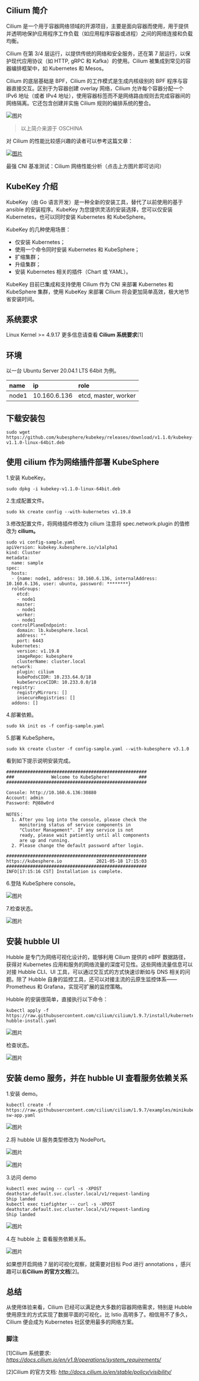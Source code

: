 ## Cilium 简介

Cilium 是一个用于容器网络领域的开源项目，主要是面向容器而使用，用于提供并透明地保护应用程序工作负载（如应用程序容器或进程）之间的网络连接和负载均衡。

Cilium 在第 3/4 层运行，以提供传统的网络和安全服务，还在第 7 层运行，以保护现代应用协议（如 HTTP, gRPC 和 Kafka）的使用。Cilium 被集成到常见的容器编排框架中，如 Kubernetes 和 Mesos。

Cilium 的底层基础是 BPF，Cilium 的工作模式是生成内核级别的 BPF 程序与容器直接交互。区别于为容器创建 overlay  网络，Cilium 允许每个容器分配一个 IPv6 地址（或者 IPv4  地址），使用容器标签而不是网络路由规则去完成容器间的网络隔离。它还包含创建并实施 Cilium 规则的编排系统的整合。

![图片](https://mmbiz.qpic.cn/mmbiz_png/u5Pibv7AcsEXrHiafhZlwqMZQq0EXsNQWicRroK9oXnOWGukTA2sanyWTsqMEPxvibl4kib2ZgXr2J9lDMR4hX93C0Q/640?wx_fmt=png&tp=webp&wxfrom=5&wx_lazy=1&wx_co=1)

> 以上简介来源于 OSCHINA

对 Cilium 的性能比较感兴趣的读者可以参考这篇文章：



[![图片](https://mmbiz.qpic.cn/mmbiz_png/u5Pibv7AcsEXrHiafhZlwqMZQq0EXsNQWic9nevzBt0OcDeaUxh2v1LBVQVXicZOHn1lwXwNBYEmtYibL2icZLYJ4RDw/640?wx_fmt=png&tp=webp&wxfrom=5&wx_lazy=1&wx_co=1)](http://mp.weixin.qq.com/s?__biz=Mzg4NTU0MzEyMg==&mid=2247487213&idx=1&sn=b075da3a3ab61aec5fd4098cf874ae2f&chksm=cfa61750f8d19e4635d90d4dee63720282968feeb4d15402852d62531e329a4a7c12cceb03b8&scene=21#wechat_redirect)

最强 CNI 基准测试：Cilium 网络性能分析（点击上方图片即可访问）

## KubeKey 介绍

KubeKey（由 Go 语言开发）是一种全新的安装工具，替代了以前使用的基于 ansible 的安装程序。KubeKey 为您提供灵活的安装选择，您可以仅安装 Kubernetes，也可以同时安装 Kubernetes 和 KubeSphere。

KubeKey 的几种使用场景：

- 仅安装 Kubernetes；
- 使用一个命令同时安装 Kubernetes 和 KubeSphere；
- 扩缩集群；
- 升级集群；
- 安装 Kubernetes 相关的插件（Chart 或 YAML）。

KubeKey 目前已集成和支持使用 Cilium 作为 CNI 来部署 Kubernetes 和 KubeSphere 集群，使用 KubeKey 来部署 Cilium 将会更加简单高效，极大地节省安装时间。

## 系统要求

Linux Kernel >= 4.9.17 更多信息请查看 **Cilium 系统要求**[1]

## 环境

以一台 Ubuntu Server 20.04.1 LTS 64bit 为例。

| name  | ip           | role                 |
| :---- | :----------- | :------------------- |
| node1 | 10.160.6.136 | etcd, master, worker |

## 下载安装包

```
sudo wget https://github.com/kubesphere/kubekey/releases/download/v1.1.0/kubekey-v1.1.0-linux-64bit.deb
```

## 使用 cilium 作为网络插件部署 KubeSphere

1.安装 KubeKey。

```
sudo dpkg -i kubekey-v1.1.0-linux-64bit.deb
```

2.生成配置文件。

```
sudo kk create config --with-kubernetes v1.19.8
```

3.修改配置文件，将网络插件修改为 cilium 注意将 spec.network.plugin 的值修改为 **cilium。**

```
sudo vi config-sample.yaml
apiVersion: kubekey.kubesphere.io/v1alpha1
kind: Cluster
metadata:
  name: sample
spec:
  hosts:
  - {name: node1, address: 10.160.6.136, internalAddress: 10.160.6.136, user: ubuntu, password: ********}
  roleGroups:
    etcd:
    - node1
    master:
    - node1
    worker:
    - node1
  controlPlaneEndpoint:
    domain: lb.kubesphere.local
    address: ""
    port: 6443
  kubernetes:
    version: v1.19.8
    imageRepo: kubesphere
    clusterName: cluster.local
  network:
    plugin: cilium
    kubePodsCIDR: 10.233.64.0/18
    kubeServiceCIDR: 10.233.0.0/18
  registry:
    registryMirrors: []
    insecureRegistries: []
  addons: []
```

4.部署依赖。

```
sudo kk init os -f config-sample.yaml
```

5.部署 KubeSphere。

```
sudo kk create cluster -f config-sample.yaml --with-kubesphere v3.1.0
```

看到如下提示说明安装完成。

```
#####################################################
###              Welcome to KubeSphere!           ###
#####################################################

Console: http://10.160.6.136:30880
Account: admin
Password: P@88w0rd

NOTES：
  1. After you log into the console, please check the
     monitoring status of service components in
     "Cluster Management". If any service is not
     ready, please wait patiently until all components
     are up and running.
  2. Please change the default password after login.

#####################################################
https://kubesphere.io             2021-05-18 17:15:03
#####################################################
INFO[17:15:16 CST] Installation is complete.
```

6.登陆 KubeSphere console。

![图片](https://mmbiz.qpic.cn/mmbiz_png/u5Pibv7AcsEXrHiafhZlwqMZQq0EXsNQWicicYZnUguffJUic5mEQEIia0ia8R63HYBwHS5k0S2rXV9KohMU4cyVrKTJw/640?wx_fmt=png&tp=webp&wxfrom=5&wx_lazy=1&wx_co=1)

7.检查状态。

![图片](https://mmbiz.qpic.cn/mmbiz_png/u5Pibv7AcsEXrHiafhZlwqMZQq0EXsNQWicPENPmTohXyMQIIdiaibQPayJjpQR3nicuJAibuhQPq23mzGicEoIBVhN2pw/640?wx_fmt=png&tp=webp&wxfrom=5&wx_lazy=1&wx_co=1)

## 安装 hubble UI

Hubble 是专门为网络可视化设计的，能够利用 Cilium 提供的 eBPF 数据路径，获得对 Kubernetes  应用和服务的网络流量的深度可见性。这些网络流量信息可以对接 Hubble CLI、UI 工具，可以通过交互式的方式快速诊断如与 DNS  相关的问题。除了 Hubble 自身的监控工具，还可以对接主流的云原生监控体系——Prometheus 和  Grafana，实现可扩展的监控策略。

Hubble 的安装很简单，直接执行以下命令：

```
kubectl apply -f https://raw.githubusercontent.com/cilium/cilium/1.9.7/install/kubernetes/quick-hubble-install.yaml
```

![图片](https://mmbiz.qpic.cn/mmbiz_png/u5Pibv7AcsEXrHiafhZlwqMZQq0EXsNQWic3kxwiaEOAPm3JJBtKKrYkJVzXn1DJIz16UbjAic9g1shqTsDbsC71cyQ/640?wx_fmt=png&tp=webp&wxfrom=5&wx_lazy=1&wx_co=1)

检查状态。

![图片](https://mmbiz.qpic.cn/mmbiz_png/u5Pibv7AcsEXrHiafhZlwqMZQq0EXsNQWicRK7OBCz3NdJbChjBcnJI1S1uDia5iaucOkLZnDzk1wCdMEicXvKXuTojA/640?wx_fmt=png&tp=webp&wxfrom=5&wx_lazy=1&wx_co=1)

## 安装 demo 服务，并在 hubble UI 查看服务依赖关系

1.安装 demo。

```
kubectl create -f https://raw.githubusercontent.com/cilium/cilium/1.9.7/examples/minikube/http-sw-app.yaml
```

![图片](https://mmbiz.qpic.cn/mmbiz_png/u5Pibv7AcsEXrHiafhZlwqMZQq0EXsNQWicCsHBWQPpItAtq2Vzv80Lia3JLQ6R5nGSp17mlj0lsB9x4Gkv09qc6VQ/640?wx_fmt=png&tp=webp&wxfrom=5&wx_lazy=1&wx_co=1)

2.将 hubble UI 服务类型修改为 NodePort。

![图片](https://mmbiz.qpic.cn/mmbiz_png/u5Pibv7AcsEXrHiafhZlwqMZQq0EXsNQWic4icrmrPIcyJ2NSDgdrTU39cYKkWYNhZbibNR4Hqzxs9ccbwqPKvWpukA/640?wx_fmt=png&tp=webp&wxfrom=5&wx_lazy=1&wx_co=1)

![图片](https://mmbiz.qpic.cn/mmbiz_png/u5Pibv7AcsEXrHiafhZlwqMZQq0EXsNQWicQDQNzF1YDrnNKVFeQicC8TsALibicZFVxh1WarwUibFCSYU5siamic4HjhIw/640?wx_fmt=png&tp=webp&wxfrom=5&wx_lazy=1&wx_co=1)

3.访问 demo

```
kubectl exec xwing -- curl -s -XPOST deathstar.default.svc.cluster.local/v1/request-landing
Ship landed
kubectl exec tiefighter -- curl -s -XPOST deathstar.default.svc.cluster.local/v1/request-landing
Ship landed
```

![图片](https://mmbiz.qpic.cn/mmbiz_png/u5Pibv7AcsEXrHiafhZlwqMZQq0EXsNQWic4MqoRmibib6G1RWFANmKjDAicpKRkzhO6icviaY0YyrN9CEK73M9TI7cdfQ/640?wx_fmt=png&tp=webp&wxfrom=5&wx_lazy=1&wx_co=1)

4.在 hubble 上 查看服务依赖关系。

![图片](https://mmbiz.qpic.cn/mmbiz_png/u5Pibv7AcsEXrHiafhZlwqMZQq0EXsNQWicGUibzlDJiaoKwrJyZzic3S2dgezBzK906yUZXoSibs8u82D7Fp6kWgraYQ/640?wx_fmt=png&tp=webp&wxfrom=5&wx_lazy=1&wx_co=1)

如果想开启网络 7 层的可视化观察，就需要对目标 Pod 进行 annotations ，感兴趣可以看**Cilium 的官方文档**[2]。

## 总结

从使用体验来看，Cilium 已经可以满足绝大多数的容器网络需求，特别是 Hubble 使用原生的方式实现了数据平面的可视化，比 Istio 高明多了。相信用不了多久，Cilium 便会成为 Kubernetes 社区使用最多的网络方案。

### 脚注

[1]Cilium 系统要求: *https://docs.cilium.io/en/v1.9/operations/system_requirements/*

[2]Cilium 的官方文档: *http://docs.cilium.io/en/stable/policy/visibility/*